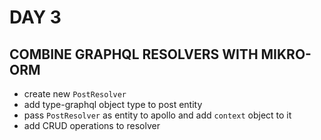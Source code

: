 # DAY 3

## COMBINE GRAPHQL RESOLVERS WITH MIKRO-ORM

- create new `PostResolver`
- add type-graphql object type to post entity
- pass `PostResolver` as entity to apollo and add `context` object to it
- add CRUD operations to resolver
